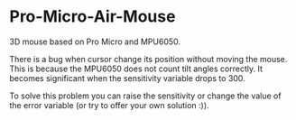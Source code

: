 # Pro-Micro-Air-Mouse
3D mouse based on Pro Micro and MPU6050.

There is a bug when cursor change its position without moving the mouse. This is because the MPU6050 does not count tilt angles correctly. It becomes significant when the sensitivity variable drops to 300.

To solve this problem you can raise the sensitivity or change the value of the error variable (or try to offer your own solution :)).
